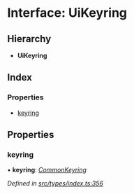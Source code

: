 # Interface: UiKeyring

## Hierarchy

* **UiKeyring**

## Index

### Properties

* [keyring](types.uikeyring.md#keyring)

## Properties

###  keyring

• **keyring**: *[CommonKeyring](../modules/types.md#commonkeyring)*

*Defined in [src/types/index.ts:356](https://github.com/PolymathNetwork/polymesh-sdk/blob/7e9a732/src/types/index.ts#L356)*
